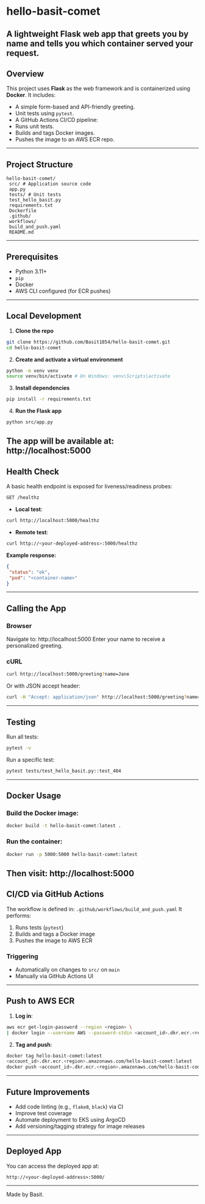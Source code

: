 # hello-basit-comet
A lightweight Flask web app that greets you by name and tells you which container served your
request.
---
## Overview
This project uses **Flask** as the web framework and is containerized using **Docker**.
It includes:
- A simple form-based and API-friendly greeting.
- Unit tests using `pytest`.
- A GitHub Actions CI/CD pipeline:
 - Runs unit tests.
 - Builds and tags Docker images.
 - Pushes the image to an AWS ECR repo.
---
## Project Structure
```
hello-basit-comet/
 src/ # Application source code
 app.py
 tests/ # Unit tests
 test_hello_basit.py
 requirements.txt
 Dockerfile
 .github/
 workflows/
 build_and_push.yaml
 README.md
```
---
## Prerequisites
- Python 3.11+
- `pip`
- Docker
- AWS CLI configured (for ECR pushes)
---
## Local Development
1. **Clone the repo**
 ```bash
 git clone https://github.com/Basit1854/hello-basit-comet.git
 cd hello-basit-comet
 ```
2. **Create and activate a virtual environment**
 ```bash
 python -m venv venv
 source venv/bin/activate # On Windows: venv\Scripts\activate
 ```
3. **Install dependencies**
 ```bash
 pip install -r requirements.txt
 ```
4. **Run the Flask app**
 ```bash
 python src/app.py
 ```
 The app will be available at: http://localhost:5000
---
## Health Check
A basic health endpoint is exposed for liveness/readiness probes:
```bash
GET /healthz
```
- **Local test**:
 ```bash
 curl http://localhost:5000/healthz
 ```
- **Remote test**:
 ```bash
 curl http://<your-deployed-address>:5000/healthz
 ```
**Example response:**
```json
{
 "status": "ok",
 "pod": "<container-name>"
}
```
---
## Calling the App
### Browser
Navigate to:
http://localhost:5000
Enter your name to receive a personalized greeting.
### cURL
```bash
curl http://localhost:5000/greeting?name=Jane
```
Or with JSON accept header:
```bash
curl -H "Accept: application/json" http://localhost:5000/greeting?name=Jane
```
---
## Testing
Run all tests:
```bash
pytest -v
```
Run a specific test:
```bash
pytest tests/test_hello_basit.py::test_404
```
---
## Docker Usage
### Build the Docker image:
```bash
docker build -t hello-basit-comet:latest .
```
### Run the container:
```bash
docker run -p 5000:5000 hello-basit-comet:latest
```
Then visit: http://localhost:5000
---
## CI/CD via GitHub Actions
The workflow is defined in:
`.github/workflows/build_and_push.yaml`
It performs:
1. Runs tests (`pytest`)
2. Builds and tags a Docker image
3. Pushes the image to AWS ECR
### Triggering
- Automatically on changes to `src/` on `main`
- Manually via GitHub Actions UI
---
## Push to AWS ECR
1. **Log in**:
 ```bash
 aws ecr get-login-password --region <region> \
 | docker login --username AWS --password-stdin <account_id>.dkr.ecr.<region>.amazonaws.com
 ```
2. **Tag and push**:
 ```bash
 docker tag hello-basit-comet:latest
<account_id>.dkr.ecr.<region>.amazonaws.com/hello-basit-comet:latest
 docker push <account_id>.dkr.ecr.<region>.amazonaws.com/hello-basit-comet:latest
 ```
---
## Future Improvements
- Add code linting (e.g., `flake8`, `black`) via CI
- Improve test coverage
- Automate deployment to EKS using ArgoCD
- Add versioning/tagging strategy for image releases
---
## Deployed App
You can access the deployed app at:
```
http://<your-deployed-address>:5000/
```
---
Made by Basit.